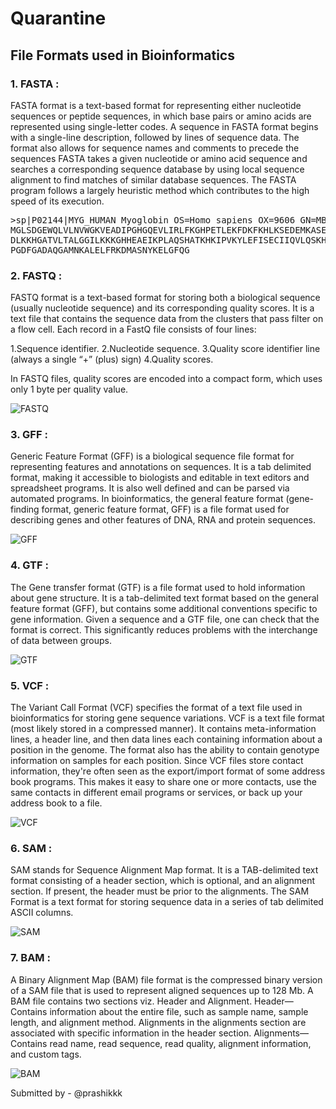 # Quarantine
## File Formats used in Bioinformatics 

### 1. FASTA : 

FASTA format is a text-based format for representing either nucleotide sequences or peptide sequences, in which base pairs or amino acids are represented using single-letter codes. A sequence in FASTA format begins with a single-line description, followed by lines of sequence data. The format also allows for sequence names and comments to precede the sequences FASTA takes a given nucleotide or amino acid sequence and searches a corresponding sequence database by using local sequence alignment to find matches of similar database sequences. The FASTA program follows a largely heuristic method which contributes to the high speed of its execution.

<pre>
>sp|P02144|MYG_HUMAN Myoglobin OS=Homo sapiens OX=9606 GN=MB PE=1 SV=2
MGLSDGEWQLVLNVWGKVEADIPGHGQEVLIRLFKGHPETLEKFDKFKHLKSEDEMKASE
DLKKHGATVLTALGGILKKKGHHEAEIKPLAQSHATKHKIPVKYLEFISECIIQVLQSKH
PGDFGADAQGAMNKALELFRKDMASNYKELGFQG
</pre>

### 2.  FASTQ :

FASTQ format is a text-based format for storing both a biological sequence (usually nucleotide sequence) and its corresponding quality scores. It is a text file that contains the sequence data from the clusters that pass filter on a flow cell.
Each record in a FastQ file consists of four lines:

1.Sequence identifier.
2.Nucleotide sequence.
3.Quality score identifier line (always a single “+” (plus) sign)
4.Quality scores.

In FASTQ files, quality scores are encoded into a compact form, which uses only 1 byte per quality value.

![FASTQ](https://www.researchgate.net/profile/Morteza-Hosseini-6/publication/309134977/figure/fig2/AS:417452136648711@1476539753452/A-sample-of-the-FASTQ-file.png)

### 3. GFF :

Generic Feature Format (GFF) is a biological sequence file format for representing features and annotations on sequences. It is a tab delimited format, making it accessible to biologists and editable in text editors and spreadsheet programs. It is also well defined and can be parsed via automated programs. In bioinformatics, the general feature format (gene-finding format, generic feature format, GFF) is a file format used for describing genes and other features of DNA, RNA and protein sequences. 

![GFF](http://learn.gencore.bio.nyu.edu/wp-content/uploads/2018/01/Screen-Shot-2018-01-07-at-10.10.20-PM-1024x590.png)

### 4. GTF :

The Gene transfer format (GTF) is a file format used to hold information about gene structure. It is a tab-delimited text format based on the general feature format (GFF), but contains some additional conventions specific to gene information. Given a sequence and a GTF file, one can check that the format is correct. This significantly reduces problems with the interchange of data between groups.

![GTF](https://upload.wikimedia.org/wikipedia/commons/2/22/GTF_file_example.jpg)

### 5. VCF :

The Variant Call Format (VCF) specifies the format of a text file used in bioinformatics for storing gene sequence variations. VCF is a text file format (most likely stored in a compressed manner). It contains meta-information lines, a header line, and then data lines each containing information about a position in the genome. The format also has the ability to contain genotype information on samples for each position. Since VCF files store contact information, they're often seen as the export/import format of some address book programs. This makes it easy to share one or more contacts, use the same contacts in different email programs or services, or back up your address book to a file.

![VCF](https://upload.wikimedia.org/wikipedia/commons/3/39/Binary_BCF_versus_VCF_format.png)

### 6. SAM : 

SAM stands for Sequence Alignment Map format. It is a TAB-delimited text format consisting of a header section, which is optional, and an alignment section. If present, the header must be prior to the alignments. The SAM Format is a text format for storing sequence data in a series of tab delimited ASCII columns. 

![SAM](https://miro.medium.com/max/1838/0*CePvh8XpBcbC1HjZ.png)

### 7. BAM : 

A Binary Alignment Map (BAM) file format is the compressed binary version of a SAM file that is used to represent aligned sequences up to 128 Mb. A BAM file contains two sections viz. Header and Alignment. Header—Contains information about the entire file, such as sample name, sample length, and alignment method. Alignments in the alignments section are associated with specific information in the header section. Alignments—Contains read name, read sequence, read quality, alignment information, and custom tags. 

![BAM](https://miro.medium.com/max/988/0*CePvh8XpBcbC1HjZ.png)


Submitted by -
@prashikkk
